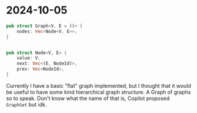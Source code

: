 # 2024-10-05
```rust
pub struct Graph<V, E = ()> {
    nodes: Vec<Node<V, E>>,
}


pub struct Node<V, E> {
    value: V,
    next: Vec<(E, NodeId)>,
    prev: Vec<NodeId>,
}
```
Currently I have a basic "flat" graph implemented, but I thought that it would be useful to have some kind hierarchical graph structure. A Graph of graphs so to speak. Don't know what the name of that is, Copilot proposed `GraphSet` but idk.